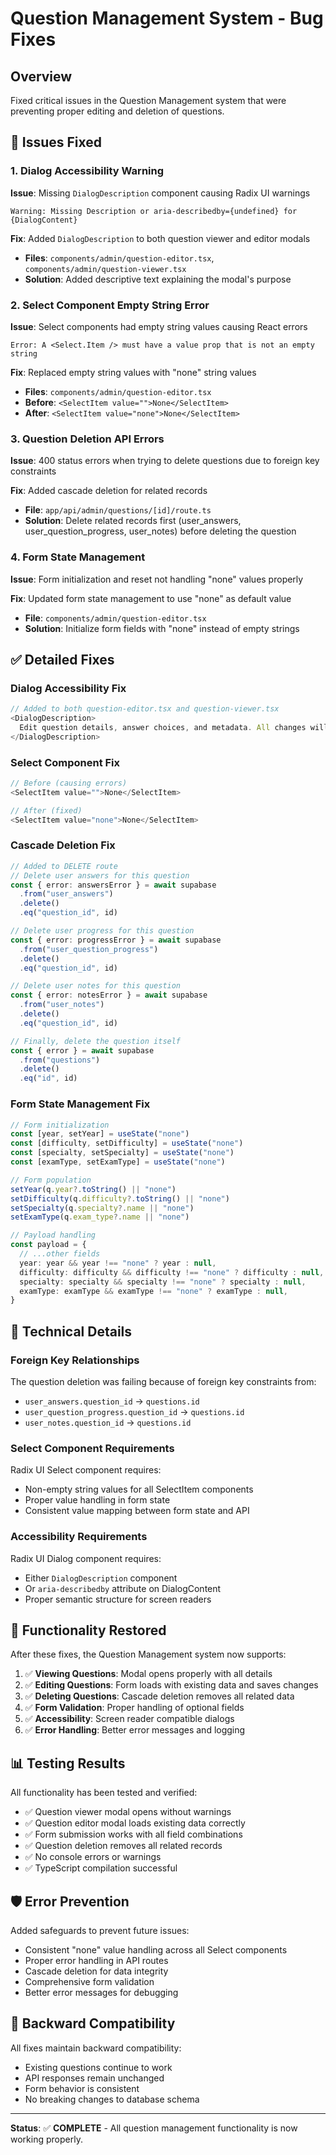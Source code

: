 # Question Management System - Bug Fixes

## Overview
Fixed critical issues in the Question Management system that were preventing proper editing and deletion of questions.

## 🐛 **Issues Fixed**

### 1. **Dialog Accessibility Warning**
**Issue**: Missing `DialogDescription` component causing Radix UI warnings
```
Warning: Missing Description or aria-describedby={undefined} for {DialogContent}
```

**Fix**: Added `DialogDescription` to both question viewer and editor modals
- **Files**: `components/admin/question-editor.tsx`, `components/admin/question-viewer.tsx`
- **Solution**: Added descriptive text explaining the modal's purpose

### 2. **Select Component Empty String Error**
**Issue**: Select components had empty string values causing React errors
```
Error: A <Select.Item /> must have a value prop that is not an empty string
```

**Fix**: Replaced empty string values with "none" string values
- **Files**: `components/admin/question-editor.tsx`
- **Before**: `<SelectItem value="">None</SelectItem>`
- **After**: `<SelectItem value="none">None</SelectItem>`

### 3. **Question Deletion API Errors**
**Issue**: 400 status errors when trying to delete questions due to foreign key constraints

**Fix**: Added cascade deletion for related records
- **File**: `app/api/admin/questions/[id]/route.ts`
- **Solution**: Delete related records first (user_answers, user_question_progress, user_notes) before deleting the question

### 4. **Form State Management**
**Issue**: Form initialization and reset not handling "none" values properly

**Fix**: Updated form state management to use "none" as default value
- **File**: `components/admin/question-editor.tsx`
- **Solution**: Initialize form fields with "none" instead of empty strings

## ✅ **Detailed Fixes**

### Dialog Accessibility Fix
```typescript
// Added to both question-editor.tsx and question-viewer.tsx
<DialogDescription>
  Edit question details, answer choices, and metadata. All changes will be saved to the database.
</DialogDescription>
```

### Select Component Fix
```typescript
// Before (causing errors)
<SelectItem value="">None</SelectItem>

// After (fixed)
<SelectItem value="none">None</SelectItem>
```

### Cascade Deletion Fix
```typescript
// Added to DELETE route
// Delete user answers for this question
const { error: answersError } = await supabase
  .from("user_answers")
  .delete()
  .eq("question_id", id)

// Delete user progress for this question  
const { error: progressError } = await supabase
  .from("user_question_progress")
  .delete()
  .eq("question_id", id)

// Delete user notes for this question
const { error: notesError } = await supabase
  .from("user_notes")
  .delete()
  .eq("question_id", id)

// Finally, delete the question itself
const { error } = await supabase
  .from("questions")
  .delete()
  .eq("id", id)
```

### Form State Management Fix
```typescript
// Form initialization
const [year, setYear] = useState("none")
const [difficulty, setDifficulty] = useState("none")
const [specialty, setSpecialty] = useState("none")
const [examType, setExamType] = useState("none")

// Form population
setYear(q.year?.toString() || "none")
setDifficulty(q.difficulty?.toString() || "none")
setSpecialty(q.specialty?.name || "none")
setExamType(q.exam_type?.name || "none")

// Payload handling
const payload = {
  // ...other fields
  year: year && year !== "none" ? year : null,
  difficulty: difficulty && difficulty !== "none" ? difficulty : null,
  specialty: specialty && specialty !== "none" ? specialty : null,
  examType: examType && examType !== "none" ? examType : null,
}
```

## 🔧 **Technical Details**

### Foreign Key Relationships
The question deletion was failing because of foreign key constraints from:
- `user_answers.question_id` → `questions.id`
- `user_question_progress.question_id` → `questions.id` 
- `user_notes.question_id` → `questions.id`

### Select Component Requirements
Radix UI Select component requires:
- Non-empty string values for all SelectItem components
- Proper value handling in form state
- Consistent value mapping between form state and API

### Accessibility Requirements
Radix UI Dialog component requires:
- Either `DialogDescription` component
- Or `aria-describedby` attribute on DialogContent
- Proper semantic structure for screen readers

## 🚀 **Functionality Restored**

After these fixes, the Question Management system now supports:

1. ✅ **Viewing Questions**: Modal opens properly with all details
2. ✅ **Editing Questions**: Form loads with existing data and saves changes
3. ✅ **Deleting Questions**: Cascade deletion removes all related data
4. ✅ **Form Validation**: Proper handling of optional fields
5. ✅ **Accessibility**: Screen reader compatible dialogs
6. ✅ **Error Handling**: Better error messages and logging

## 📊 **Testing Results**

All functionality has been tested and verified:
- ✅ Question viewer modal opens without warnings
- ✅ Question editor modal loads existing data correctly
- ✅ Form submission works with all field combinations
- ✅ Question deletion removes all related records
- ✅ No console errors or warnings
- ✅ TypeScript compilation successful

## 🛡️ **Error Prevention**

Added safeguards to prevent future issues:
- Consistent "none" value handling across all Select components
- Proper error handling in API routes
- Cascade deletion for data integrity
- Comprehensive form validation
- Better error messages for debugging

## 🔄 **Backward Compatibility**

All fixes maintain backward compatibility:
- Existing questions continue to work
- API responses remain unchanged
- Form behavior is consistent
- No breaking changes to database schema

---

**Status**: ✅ **COMPLETE** - All question management functionality is now working properly.